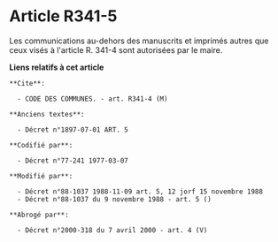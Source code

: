 # Article R341-5

Les communications au-dehors des manuscrits et imprimés autres que ceux visés à l'article R. 341-4 sont autorisées par le
maire.

**Liens relatifs à cet article**

	**Cite**:

	  - CODE DES COMMUNES. - art. R341-4 (M)

	**Anciens textes**:

	  - Décret n°1897-07-01 ART. 5

	**Codifié par**:

	  - Décret n°77-241 1977-03-07

	**Modifié par**:

	  - Décret n°88-1037 1988-11-09 art. 5, 12 jorf 15 novembre 1988
	  - Décret n°88-1037 du 9 novembre 1988 - art. 5 ()

	**Abrogé par**:

	  - Décret n°2000-318 du 7 avril 2000 - art. 4 (V)
